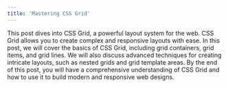 ```yaml
---
title: 'Mastering CSS Grid'
---
```


This post dives into CSS Grid, a powerful layout system for the web. CSS Grid allows you to create complex and responsive layouts with ease. In this post, we will cover the basics of CSS Grid, including grid containers, grid items, and grid lines. We will also discuss advanced techniques for creating intricate layouts, such as nested grids and grid template areas. By the end of this post, you will have a comprehensive understanding of CSS Grid and how to use it to build modern and responsive web designs.
